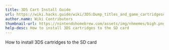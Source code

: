 ```yaml
---
title: 3DS Cart Install Guide
url: https://wiki.hacks.guide/wiki/3DS:Dump_titles_and_game_cartridges#Installing_a_Game_Cartridge_Directly_to_the_System
author.name: Wiki Contributors
thumbnail-url: https://nintendohomebrew.com/assets/img/nhmemes/bigh.png
help-desc: How to install 3DS cartridges to the SD card
---
```


How to install 3DS cartridges to the SD card
